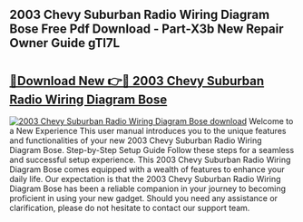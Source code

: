 ## 2003 Chevy Suburban Radio Wiring Diagram Bose Free Pdf Download - Part-X3b New Repair Owner Guide gTl7L

# <h2><a href="http://dfpvi0l.blite.top/?on=2003+Chevy+Suburban+Radio+Wiring+Diagram+Bose">🔗Download New 👉🔴 2003 Chevy Suburban Radio Wiring Diagram Bose</a></h2>

[![2003 Chevy Suburban Radio Wiring Diagram Bose download](https://i.imgur.com/lujVjoI.png)](http://dfpvi0l.blite.top/?on=2003+Chevy+Suburban+Radio+Wiring+Diagram+Bose)
Welcome to a New Experience This user manual introduces you to the unique features and functionalities of your new 2003 Chevy Suburban Radio Wiring Diagram Bose. Step-by-Step Setup Guide Follow these steps for a seamless and successful setup experience. This 2003 Chevy Suburban Radio Wiring Diagram Bose comes equipped with a wealth of features to enhance your daily life. Our expectation is that the 2003 Chevy Suburban Radio Wiring Diagram Bose has been a reliable companion in your journey to becoming proficient in using your new gadget. Should you need any assistance or clarification, please do not hesitate to contact our support team.
